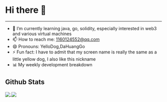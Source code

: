 # Hi there 👋
-----------------------------------------------------------------------------------------------------------


- 🌱 I’m currently learning java, go, solidity, especially interested in web3 and various virtual machines
- 📫 How to reach me: 1160124552@qq.com
- 😄 Pronouns: YelloDog,DaHuangGo
- ⚡ Fun fact: I have to admit that my screen name is really the same as a little yellow dog, I also like this nickname
- 📊 My weekly development breakdown
<!--START_SECTION:waka-->
<!--END_SECTION:waka-->

## Github Stats
<a href="https://github.com/anuraghazra/github-readme-stats">
  <img align="center" src="https://github-readme-stats.vercel.app/api?username=nacey5&count_private=true&hide=stars" />
</a>
<a href="https://github.com/anuraghazra/convoychat">
  <img align="center" src="https://github-readme-stats.vercel.app/api/top-langs/?username=nacey5&layout=compact" />
</a>

